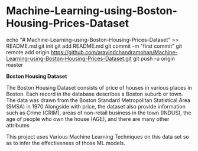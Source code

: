 # Machine-Learning-using-Boston-Housing-Prices-Dataset


echo "# Machine-Learning-using-Boston-Housing-Prices-Dataset" >> README.md
git init
git add README.md
git commit -m "first commit"
git remote add origin https://github.com/aravindchandramohan/Machine-Learning-using-Boston-Housing-Prices-Dataset.git
git push -u origin master



<B> Boston Housing Dataset </B>

The Boston Housing Dataset consists of price of houses in various places in Boston. 
Each record in the database describes a Boston suburb or town. The data was drawn from the Boston Standard Metropolitan Statistical Area (SMSA) in 1970
Alongside with price, the dataset also provide information such as Crime (CRIM), areas of non-retail business in the town (INDUS), the age of people who own the house (AGE), and there are many other attributes 

This project uses Various Machine Learning Techniques on this data set so as to infer the effectiveness of those ML models.

